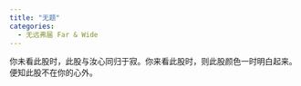 ```yaml
---
title: "无题"
categories:
  - 无远弗届 Far & Wide
---
```


你未看此股时，此股与汝心同归于寂。你来看此股时，则此股颜色一时明白起来。便知此股不在你的心外。

